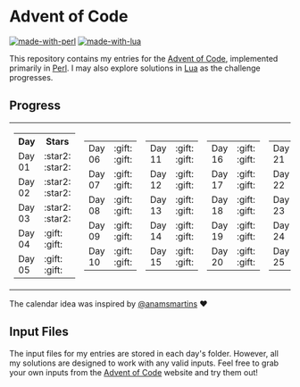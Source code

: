 # Advent of Code
[![made-with-perl](https://img.shields.io/badge/Made%20with-Perl-1f425f.svg?color=green)](https://www.perl.org/)
[![made-with-lua](https://img.shields.io/badge/Made%20with-Lua-1f425f.svg?color=blue)](https://www.lua.org/)

This repository contains my entries for the [Advent of Code](https://adventofcode.com/), implemented primarily in [Perl](https://www.perl.org/). I may also explore solutions in [Lua](https://www.lua.org/) as the challenge progresses.

## Progress

<table style="border-collapse: collapse; width: 100%;">
  <tr>
    <td style="border: none !important;">
      <table style="width: 100%; border: none !important;">
        <tr>
          <th style="border: none !important; text-align: center;">Day</th>
          <th style="border: none !important; text-align: center;">Stars</th>
        </tr>
        <tr><td style="border: none !important;">Day 01</td><td style="border: none !important;">:star2: :star2:</td></tr>
        <tr><td style="border: none !important;">Day 02</td><td style="border: none !important;">:star2: :star2:</td></tr>
        <tr><td style="border: none !important;">Day 03</td><td style="border: none !important;">:star2: :star2:</td></tr>
        <tr><td style="border: none !important;">Day 04</td><td style="border: none !important;">:gift: :gift:</td></tr>
        <tr><td style="border: none !important;">Day 05</td><td style="border: none !important;">:gift: :gift:</td></tr>
      </table>
    </td>
    <td style="border: none !important;">
      <table style="width: 100%; border: none !important;">
        <tr><td style="border: none !important;">Day 06</td><td style="border: none !important;">:gift: :gift:</td></tr>
        <tr><td style="border: none !important;">Day 07</td><td style="border: none !important;">:gift: :gift:</td></tr>
        <tr><td style="border: none !important;">Day 08</td><td style="border: none !important;">:gift: :gift:</td></tr>
        <tr><td style="border: none !important;">Day 09</td><td style="border: none !important;">:gift: :gift:</td></tr>
        <tr><td style="border: none !important;">Day 10</td><td style="border: none !important;">:gift: :gift:</td></tr>
      </table>
    </td>
    <td style="border: none !important;">
      <table style="width: 100%; border: none !important;">
        <tr><td style="border: none !important;">Day 11</td><td style="border: none !important;">:gift: :gift:</td></tr>
        <tr><td style="border: none !important;">Day 12</td><td style="border: none !important;">:gift: :gift:</td></tr>
        <tr><td style="border: none !important;">Day 13</td><td style="border: none !important;">:gift: :gift:</td></tr>
        <tr><td style="border: none !important;">Day 14</td><td style="border: none !important;">:gift: :gift:</td></tr>
        <tr><td style="border: none !important;">Day 15</td><td style="border: none !important;">:gift: :gift:</td></tr>
      </table>
    </td>
    <td style="border: none !important;">
      <table style="width: 100%; border: none !important;">
        <tr><td style="border: none !important;">Day 16</td><td style="border: none !important;">:gift: :gift:</td></tr>
        <tr><td style="border: none !important;">Day 17</td><td style="border: none !important;">:gift: :gift:</td></tr>
        <tr><td style="border: none !important;">Day 18</td><td style="border: none !important;">:gift: :gift:</td></tr>
        <tr><td style="border: none !important;">Day 19</td><td style="border: none !important;">:gift: :gift:</td></tr>
        <tr><td style="border: none !important;">Day 20</td><td style="border: none !important;">:gift: :gift:</td></tr>
      </table>
    </td>
    <td style="border: none !important;">
      <table style="width: 100%; border: none !important;">
        <tr><td style="border: none !important;">Day 21</td><td style="border: none !important;">:gift: :gift:</td></tr>
        <tr><td style="border: none !important;">Day 22</td><td style="border: none !important;">:gift: :gift:</td></tr>
        <tr><td style="border: none !important;">Day 23</td><td style="border: none !important;">:gift: :gift:</td></tr>
        <tr><td style="border: none !important;">Day 24</td><td style="border: none !important;">:gift: :gift:</td></tr>
        <tr><td style="border: none !important;">Day 25</td><td style="border: none !important;">:gift: :gift:</td></tr>
      </table>
    </td>
  </tr>
</table>


The calendar idea was inspired by [@anamsmartins](https://github.com/anamsmartins/adventOfCode2024) :heart:

## Input Files

The input files for my entries are stored in each day's folder. However, all my solutions are designed to work with any valid inputs. Feel free to grab your own inputs from the [Advent of Code](https://adventofcode.com/) website and try them out!